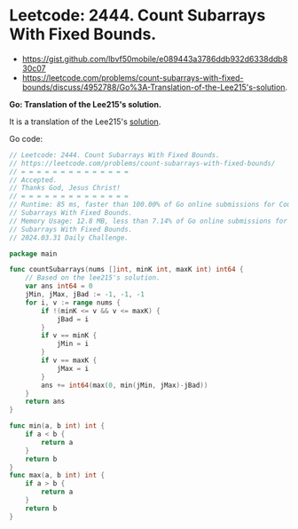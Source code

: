 # Leetcode: 2444. Count Subarrays With Fixed Bounds.

- https://gist.github.com/lbvf50mobile/e089443a3786ddb932d6338ddb830c07
- https://leetcode.com/problems/count-subarrays-with-fixed-bounds/discuss/4952788/Go%3A-Translation-of-the-Lee215's-solution.

**Go: Translation of the Lee215's solution.**

It is a translation of the Lee215's [solution](https://leetcode.com/problems/count-subarrays-with-fixed-bounds/discuss/2708099/JavaC%2B%2BPython-Sliding-Window-with-Explanation).

Go code:
```Go
// Leetcode: 2444. Count Subarrays With Fixed Bounds.
// https://leetcode.com/problems/count-subarrays-with-fixed-bounds/
// = = = = = = = = = = = = = =
// Accepted.
// Thanks God, Jesus Christ!
// = = = = = = = = = = = = = =
// Runtime: 85 ms, faster than 100.00% of Go online submissions for Count
// Subarrays With Fixed Bounds.
// Memory Usage: 12.8 MB, less than 7.14% of Go online submissions for Count
// Subarrays With Fixed Bounds.
// 2024.03.31 Daily Challenge.

package main

func countSubarrays(nums []int, minK int, maxK int) int64 {
	// Based on the lee215's solution.
	var ans int64 = 0
	jMin, jMax, jBad := -1, -1, -1
	for i, v := range nums {
		if !(minK <= v && v <= maxK) {
			jBad = i
		}
		if v == minK {
			jMin = i
		}
		if v == maxK {
			jMax = i
		}
		ans += int64(max(0, min(jMin, jMax)-jBad))
	}
	return ans
}

func min(a, b int) int {
	if a < b {
		return a
	}
	return b
}
func max(a, b int) int {
	if a > b {
		return a
	}
	return b
}
```
